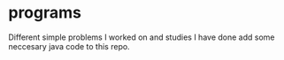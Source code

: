 # programs
Different simple problems I worked on and studies I have done
add some neccesary java code to this repo.
